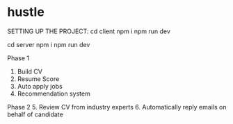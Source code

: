 # hustle

SETTING UP THE PROJECT:
cd client
npm i
npm run dev

cd server
npm i
npm run dev


Phase 1

1. Build CV 
2. Resume Score
3. Auto apply jobs
4. Recommendation system


Phase 2
5. Review CV from industry experts
6. Automatically reply emails on behalf of candidate
